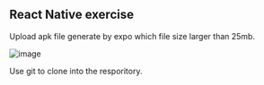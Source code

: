 ## React Native exercise
Upload apk file generate by expo which file size larger than 25mb.

![image](https://github.com/Soo2024/new/assets/155339318/d705505a-a022-47dd-9e3d-331c7245865d)


Use git to clone into the resporitory.
